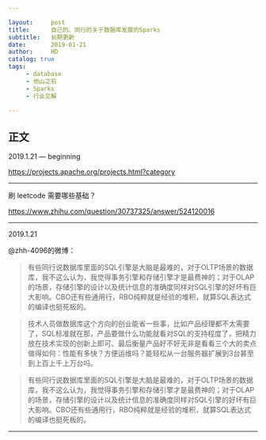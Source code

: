 ```yaml
---

layout:     post
title:      自己的、同行的关于数据库发展的Sparks
subtitle:   长期更新
date:       2019-01-21
author:     HD
catalog: true
tags:
     - database
     - 他山之石
     - Sparks
     - 行业见解

---
```


## 正文



2019.1.21 — beginning

https://projects.apache.org/projects.html?category

---

刷 leetcode 需要哪些基础？

https://www.zhihu.com/question/30737325/answer/524120016

---

2019.1.21 

@zhh-4096的微博：

> 有些同行说数据库里面的SQL引擎是大脑是最难的，对于OLTP场景的数据库，我不这么认为，我觉得事务引擎和存储引擎才是最费神的；对于OLAP的场景，存储引擎的设计以及统计信息的准确度同样对SQL引擎的好坏有巨大影响。CBO还有些通用行，RBO纯粹就是经验的堆积，就算SQL表达式的编译也挺死板的。



> 技术人员做数据库这个方向的创业能省一些事，比如产品经理都不太需要了，SQL标准就在那，产品要做什么功能就看对SQL的支持程度了，把精力放在技术实现的创新上即可。最后衡量产品好不好无非是看看三个大的卖点做得如何：性能有多快？方便运维吗？能轻松从一台服务器扩展到3台甚至到上百上千上万台吗。



> 有些同行说数据库里面的SQL引擎是大脑是最难的，对于OLTP场景的数据库，我不这么认为，我觉得事务引擎和存储引擎才是最费神的；对于OLAP的场景，存储引擎的设计以及统计信息的准确度同样对SQL引擎的好坏有巨大影响。CBO还有些通用行，RBO纯粹就是经验的堆积，就算SQL表达式的编译也挺死板的。 



---

